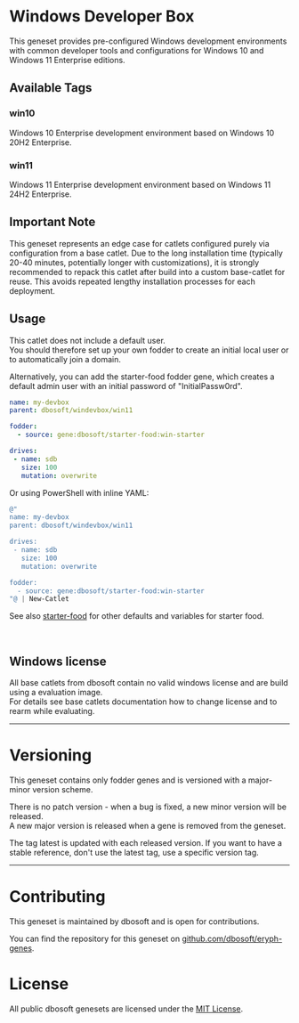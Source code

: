 # Windows Developer Box

This geneset provides pre-configured Windows development environments with common developer tools and configurations for Windows 10 and Windows 11 Enterprise editions.

## Available Tags

### win10
Windows 10 Enterprise development environment based on Windows 10 20H2 Enterprise.

### win11  
Windows 11 Enterprise development environment based on Windows 11 24H2 Enterprise.

## Important Note

This geneset represents an edge case for catlets configured purely via configuration from a base catlet. Due to the long installation time (typically 20-40 minutes, potentially longer with customizations), it is strongly recommended to repack this catlet after build into a custom base-catlet for reuse. This avoids repeated lengthy installation processes for each deployment.

## Usage

This catlet does not include a default user.  
You should therefore set up your own fodder to create an initial local user or to automatically join a domain.  

Alternatively, you can add the starter-food fodder gene, which creates a default admin user with an initial password of "InitialPassw0rd".


```yaml
name: my-devbox
parent: dbosoft/windevbox/win11

fodder:
  - source: gene:dbosoft/starter-food:win-starter

drives:
 - name: sdb
   size: 100
   mutation: overwrite  
```

Or using PowerShell with inline YAML:

```powershell
@"
name: my-devbox  
parent: dbosoft/windevbox/win11

drives:
 - name: sdb
   size: 100
   mutation: overwrite  

fodder:
  - source: gene:dbosoft/starter-food:win-starter
"@ | New-Catlet
```

See also [starter-food](/b/dbosoft/starter-food) for other defaults and variables for starter food. 
  
&nbsp; 

## Windows license

All base catlets from dbosoft contain no valid windows license and are build using a evaluation image.  
For details see base catlets documentation how to change license and to rearm while evaluating. 

---


# Versioning

This geneset contains only fodder genes and is versioned with a major-minor version scheme.  

There is no patch version - when a bug is fixed, a new minor version will be released.  
A new major version is released when a gene is removed from the geneset. 

The tag latest is updated with each released version. If you want to have a stable reference, don't use the latest tag, use a specific version tag. 

----

# Contributing

This geneset is maintained by dbosoft and is open for contributions.  

You can find the repository for this geneset on [github.com/dbosoft/eryph-genes](https://github.com/dbosoft/eryph-genes).  

  

# License

All public dbosoft genesets are licensed under the [MIT License](https://opensource.org/licenses/MIT).

